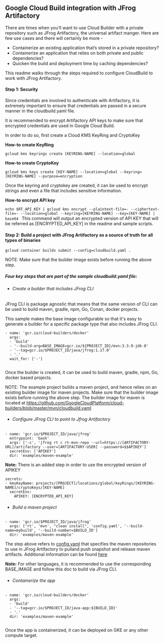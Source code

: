 ## Google Cloud Build integration with JFrog Artifactory

There are times when you’ll want to use Cloud Builder with a private repository such as JFrog Artifactory, the universal artifact manger. Here are few use cases and there will certainly be more -
* Containerize an existing application that’s stored in a private repository?
* Containerize an application that relies on both private and public dependencies?
* Quicken the build and deployment time by caching dependencies?

This readme walks through the steps required to configure CloudBuild to work with JFrog Artifactory.

#### Step 1: Security

Since credentials are involved to authenticate with Artifactory, it is extremely important to ensure that credentials are passed in a secure manner in the cloudbuild.yaml file.

It is recommended to encrypt Artifactory API keys to make sure that encrypted credentials are used in Google Cloud Build. 

In order to do so, first create a Cloud KMS KeyRing and CryptoKey 


**How-to create KeyRing**

`gcloud kms keyrings create [KEYRING-NAME] --location=global
`


**How-to create CryptoKey**

`gcloud kms keys create [KEY-NAME] --location=global --keyring=[KEYRING-NAME] --purpose=encryption
`

Once the keyring and cryptokey are created, it can be used to encrypt strings and even a file that includes sensitive information.

**How-to encrypt API key**

`echo $RT_API_KEY | gcloud kms encrypt --plaintext-file=- --ciphertext-file=- --location=global --keyring=[KEYRING-NAME] --key=[KEY-NAME] | base64
`
This command will output an encrypted version of API KEY that will be referred as [ENCRYPTED_API_KEY] in the readme and sample scripts.


#### Step 2: Build a project with JFrog Artifactory as a source of truth for all types of binaries

`gcloud container builds submit --config=cloudbuild.yaml .`

NOTE: Make sure that the builder image exists before running the above step.

##### Four key steps that are part of the sample cloudbuild.yaml file:

* ###### Create a builder that includes JFrog CLI

JFrog CLI is package agnostic that means that the same version of CLI can be used to build maven, gradle, npm, Go, Conan, docker projects. 

This sample makes the base image configurable so that it's easy to generate a builder for a specific package type that also includes JFrog CLI.


```steps:
- name: 'gcr.io/cloud-builders/docker'
  args:
  - 'build'
  - '--build-arg=BASE_IMAGE=gcr.io/${PROJECT_ID}/mvn:3.3.9-jdk-8'
  - '--tag=gcr.io/$PROJECT_ID/java/jfrog:1.17.0'
  - '.'
  wait_for: ['-']
  
```

Once the builder is created, it can be used to build maven, gradle, npm, Go, docker based projects. 

NOTE: The example project builds a maven project, and hence relies on an existing builder image for maven projects. Make sure that the builder image exists before running the above step.
The builder image for maven is located at https://github.com/GoogleCloudPlatform/cloud-builders/blob/master/mvn/cloudbuild.yaml

* ###### Configure JFrog CLI to point to Jfrog Artifactory

```
- name: 'gcr.io/$PROJECT_ID/java/jfrog'
  entrypoint: 'bash'
  args: ['-c', 'jfrog rt c rt-mvn-repo --url=https://[ARTIFACTORY-URL]/artifactory --user=[ARTIFACTORY-USER] --password=$$APIKEY']
  secretEnv: ['APIKEY']
  dir: 'examples/maven-example'
```

**Note:** There is an added step in order to use the encrypted version of APIKEY
```
secrets:
- kmsKeyName: projects/[PROJECT]/locations/global/keyRings/[KEYRING-NAME]/cryptoKeys/[KEY-NAME]
  secretEnv:
    APIKEY: [ENCRYPTED_API_KEY]

```
* ###### Build a maven project
```
- name: 'gcr.io/$PROJECT_ID/java/jfrog'
  args: ['rt', 'mvn', "clean install", 'config.yaml', '--build-name=mybuild', '--build-number=$BUILD_ID']
  dir: 'examples/maven-example'
```
The step above refers to [config.yaml](./examples/maven-example/config.yaml) that specifies the maven repositories to use in JFrog Artifactory to pulland push snapshot and release maven artifacts. Additional information can be found [here](https://www.jfrog.com/confluence/display/CLI/CLI+for+JFrog+Artifactory#CLIforJFrogArtifactory-CreatingtheBuildConfigurationFile.1) 

**Note:** For other languages, it is recommended to use the corresponding BASE_IMAGE and follow this doc to build via JFrog CLI.


* ###### Containerize the app
```
- name: 'gcr.io/cloud-builders/docker'
  args:
  - 'build'
  - '--tag=gcr.io/$PROJECT_ID/java-app:${BUILD_ID}'
  - '.'
  dir: 'examples/maven-example'
  
```

Once the app is containerized, it can be deployed on GKE or any other compute target.
